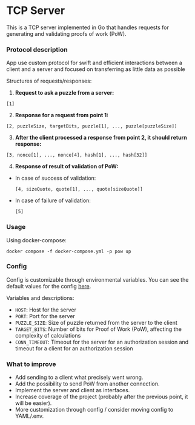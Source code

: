 # TCP Server

This is a TCP server implemented in Go that handles requests for generating and validating proofs of work (PoW).

### Protocol description

App use custom protocol for swift and efficient interactions between a client and a server and focused on transferring as little data as possible

Structures of requests/responses:
1. **Request to ask a puzzle from a server:**

```[1]```

2. **Response for a request from point 1:**

```
[2, puzzleSize, targetBits, puzzle[1], ..., puzzle[puzzleSize]]
```
3. **After the client processed a response from point 2, it should return response:**

```
[3, nonce[1], ..., nonce[4], hash[1], ..., hash[32]]
```

4. **Response of result of validation of PoW:**
- In case of success of validation:
  ```
  [4, sizeQuote, quote[1], ..., quote[sizeQuote]]
  ```
- In case of failure of validation:
  ```
  [5]
  ```


### Usage

Using docker-compose:

`docker compose -f docker-compose.yml -p pow up`

### Config

Config is customizable through environmental variables. You can see the default values for the config [here](pkg/config/config.go).

Variables and descriptions:
- `HOST`: Host for the server
- `PORT`: Port for the server
- `PUZZLE_SIZE`: Size of puzzle returned from the server to the client
- `TARGET_BITS`: Number of bits for Proof of Work (PoW), affecting the complexity of calculations
- `CONN_TIMEOUT`: Timeout for the server for an authorization session and timeout for a client for an authorization session


### What to improve

- Add sending to a client what precisely went wrong.
- Add the possibility to send PoW from another connection.
- Implement the server and client as interfaces.
- Increase coverage of the project (probably after the previous point, it will be easier).
- More customization through config / consider moving config to YAML/.env.
